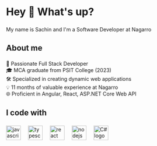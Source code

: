 <h1 align="left">Hey 👋 What's up?</h1>

###

<p align="left">My name is Sachin and I'm a Software Developer at Nagarro</p>

###

<h2 align="left">About me</h2>

###

<p align="left">🚀 Passionate Full Stack Developer<br>🎓 MCA graduate from PSIT College (2023)<br>🛠️ Specialized in creating dynamic web applications<br>💡 11 months of valuable experience at Nagarro <br>🌐 Proficient in Angular, React, ASP.NET Core Web API </p>

###

<h2 align="left">I code with</h2>

###

<div align="left">
  <img src="https://cdn.jsdelivr.net/gh/devicons/devicon/icons/javascript/javascript-original.svg" height="40" alt="javascript logo"  />
  <img width="12" />
  <img src="https://cdn.jsdelivr.net/gh/devicons/devicon/icons/typescript/typescript-original.svg" height="40" alt="typescript logo"  />
  <img width="12" />
  <img src="https://cdn.jsdelivr.net/gh/devicons/devicon/icons/react/react-original.svg" height="40" alt="react logo"  />
  <img width="12" />
  <img src="https://cdn.jsdelivr.net/gh/devicons/devicon/icons/nodejs/nodejs-original.svg" height="40" alt="nodejs logo"  />
  <img width="12" />
  <img src="https://cdn.jsdelivr.net/gh/devicons/devicon@latest/icons/csharp/csharp-original.svg"  height="40" alt="C# logo" />
    <img width="12" />
</div>

###
